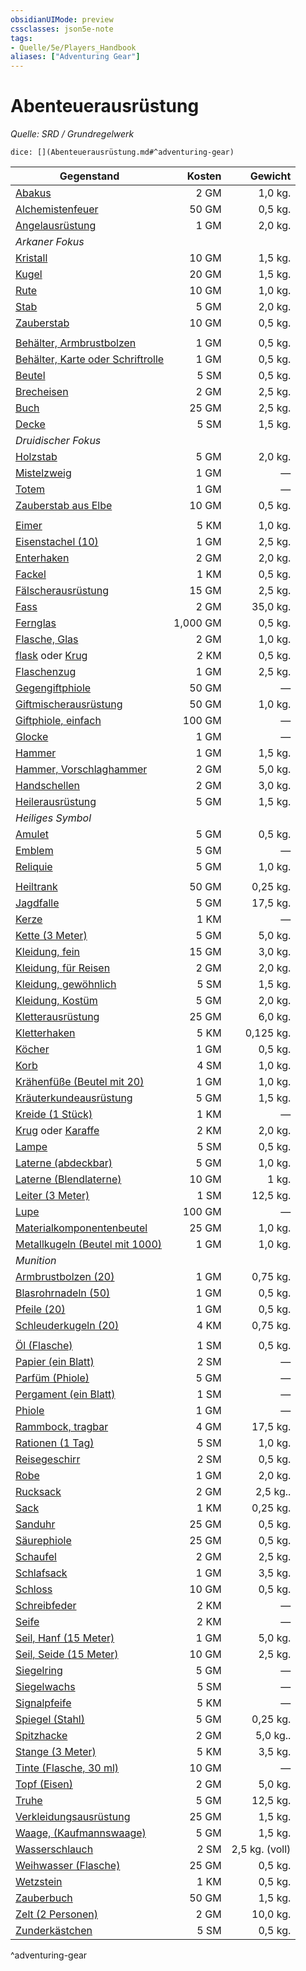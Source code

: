 ```yaml
---
obsidianUIMode: preview
cssclasses: json5e-note
tags:
- Quelle/5e/Players_Handbook
aliases: ["Adventuring Gear"]
---
```

# Abenteuerausrüstung
*Quelle: SRD / Grundregelwerk*

`dice: [](Abenteuerausrüstung.md#^adventuring-gear)`

| Gegenstand                                                                |   Kosten |        Gewicht |
| ------------------------------------------------------------------------- | --------:| --------------:|
| [Abakus](../Gegenstände/Abakus.md)                                                       |     2 GM |        1,0 kg. |
| [Alchemistenfeuer](../Gegenstände/Alchemistenfeuer.md)               |    50 GM |        0,5 kg. |
| [Angelausrüstung](../Gegenstände/Angelausrüstung.md)                                     |     1 GM |        2,0 kg. |
| *Arkaner Fokus*                                                           |          |                |
| [Kristall](../Gegenstände/Kristall.md)                                                   |    10 GM |        1,5 kg. |
| [Kugel](../Gegenstände/Kugel.md)                                                         |    20 GM |        1,5 kg. |
| [Rute](../Gegenstände/Rute.md)                                                           |    10 GM |        1,0 kg. |
| [Stab](../Gegenstände/Stab.md)                                                           |     5 GM |        2,0 kg. |
| [Zauberstab](../Gegenstände/Zauberstab.md)                                               |    10 GM |        0,5 kg. |
|                                                                           |          |                |
| [Behälter, Armbrustbolzen](../Gegenstände/Armbrustbolzenbehälter.md)                     |     1 GM |        0,5 kg. |
| [Behälter, Karte oder Schriftrolle](../Gegenstände/Karten-oder-Schriftrollenbehälter.md) |     1 GM |        0,5 kg. |
| [Beutel](../Gegenstände/Beutel.md)                                                       |     5 SM |        0,5 kg. |
| [Brecheisen](../Gegenstände/Brechstange.md)                                              |     2 GM |        2,5 kg. |
| [Buch](../Gegenstände/Buch.md)                                                           |    25 GM |        2,5 kg. |
| [Decke](../Gegenstände/Decke.md)                                                         |     5 SM |        1,5 kg. |
| *Druidischer Fokus*                                                       |          |                |
| [Holzstab](../Gegenstände/Holzstab.md)                                                   |     5 GM |        2,0 kg. |
| [Mistelzweig](../Gegenstände/Mistelzweig.md)                                             |     1 GM |              — |
| [Totem](../Gegenstände/Totem.md)                                                         |     1 GM |              — |
| [Zauberstab aus Elbe](../Gegenstände/Eibenzauberstab.md)                                 |    10 GM |        0,5 kg. |
|                                                                           |          |                |
| [Eimer](../Gegenstände/Eimer.md)                                                         |     5 KM |        1,0 kg. |
| [Eisenstachel (10)](../Gegenstände/Eisenstacheln-10.md)                                  |     1 GM |        2,5 kg. |
| [Enterhaken](../Gegenstände/Enterhaken.md)                                              |     2 GM |        2,0 kg. |
| [Fackel](../Gegenstände/Fackel.md)                                                        |     1 KM |        0,5 kg. |
| [Fälscherausrüstung](../Gegenstände/Fälscherausrüstung.md)                                    |    15 GM |        2,5 kg. |
| [Fass](../Gegenstände/Fass.md)                                                           |     2 GM |       35,0 kg. |
| [Fernglas](../Gegenstände/Fernglas.md)                                                   | 1,000 GM |        0,5 kg. |
| [Flasche, Glas](Glasflasche.md)                                          |     2 GM |        1,0 kg. |
| [flask](../Gegenstände/flask.md) oder [Krug](Tonkrug.md)                               |     2 KM |        0,5 kg. |
| [Flaschenzug](../Gegenstände/Flaschenzug.md)                                             |     1 GM |        2,5 kg. |
| [Gegengiftphiole](../Gegenstände/Gegengiftphiole.md)                                     |    50 GM |              — |
| [Giftmischerausrüstung](../Gegenstände/Giftmischerwerkzeug.md)                                 |    50 GM |        1,0 kg. |
| [Giftphiole, einfach](../Gegenstände/Giftphiole-einfach.md)                              |   100 GM |              — |
| [Glocke](../Gegenstände/Glocke.md)                                                       |     1 GM |              — |
| [Hammer](../Gegenstände/Hammer.md)                                                       |     1 GM |        1,5 kg. |
| [Hammer, Vorschlaghammer](../Gegenstände/Vorschlaghammer.md)                             |     2 GM |        5,0 kg. |
| [Handschellen](../Gegenstände/Handschellen.md)                                               |     2 GM |        3,0 kg. |
| [Heilerausrüstung](../Gegenstände/Heilerausrüstung.md)                                   |     5 GM |        1,5 kg. |
| *Heiliges Symbol*                                                         |          |                |
| [Amulet](../Gegenstände/Amulett.md)                                                      |     5 GM |        0,5 kg. |
| [Emblem](../Gegenstände/Emblem.md)                                                       |     5 GM |              — |
| [Reliquie](../Gegenstände/Reliquie.md)                                                  |     5 GM |        1,0 kg. |
|                                                                           |          |                |
| [Heiltrank](../Gegenstände/Heiltrank.md)                                         |    50 GM |       0,25 kg. |
| [Jagdfalle](../Gegenstände/Jagdfalle.md)                                              |     5 GM |       17,5 kg. |
| [Kerze](../Gegenstände/Kerze.md)                                                         |     1 KM |              — |
| [Kette (3 Meter)](../Gegenstände/Kette-3-Meter.md)                                       |     5 GM |        5,0 kg. |
| [Kleidung, fein](../Gegenstände/Kleidung-fein.md)                                        |    15 GM |        3,0 kg. |
| [Kleidung, für Reisen](../Gegenstände/Kleidung-für-Reisen.md)                            |     2 GM |        2,0 kg. |
| [Kleidung, gewöhnlich](../Gegenstände/Kleidung-gewöhnlich.md)                            |     5 SM |        1,5 kg. |
| [Kleidung, Kostüm](../Gegenstände/Kleidung-Kostüm.md)                                    |     5 GM |        2,0 kg. |
| [Kletterausrüstung](../Gegenstände/Kletterausrüstung.md)                                      |    25 GM |        6,0 kg. |
| [Kletterhaken](../Gegenstände/Kletterhaken.md)                                           |     5 KM |      0,125 kg. |
| [Köcher](../Gegenstände/Köcher.md)                                                       |     1 GM |        0,5 kg. |
| [Korb](../Gegenstände/Korb.md)                                                           |     4 SM |        1,0 kg. |
| [Krähenfüße (Beutel mit 20)](../Gegenstände/Krähenfüße-Beutel-mit-20.md)                 |     1 GM |        1,0 kg. |
| [Kräuterkundeausrüstung](../Gegenstände/Kräuterkundeausrüstung.md)                                |     5 GM |        1,5 kg. |
| [Kreide (1 Stück)](../Gegenstände/Kreide-1-Stück.md)                                     |     1 KM |              — |
| [Krug](../Gegenstände/jug.md) oder [Karaffe](../Gegenstände/pitcher.md)                                 |     2 KM |        2,0 kg. |
| [Lampe](../Gegenstände/Lampe.md)                                                          |     5 SM |        0,5 kg. |
| [Laterne (abdeckbar)](../Gegenstände/Abgedeckte%20Laterne.md)                                  |     5 GM |        1,0 kg. |
| [Laterne (Blendlaterne)](../Gegenstände/Blendlaterne.md)                                 |    10 GM |          1 kg. |
| [Leiter (3 Meter)](../Gegenstände/Leiter-3-Meter.md)                                     |     1 SM |       12,5 kg. |
| [Lupe](../Gegenstände/magnifying-glass.md)                                               |   100 GM |              — |
| [Materialkomponentenbeutel](../Gegenstände/Materialkomponentenbeutel.md)                 |    25 GM |        1,0 kg. |
| [Metallkugeln (Beutel mit 1000)](../Gegenstände/Metallkugeln-Beutel-mit-1000.md)         |     1 GM |        1,0 kg. |
| *Munition*                                                                |          |                |
| [Armbrustbolzen (20)](../Gegenstände/Armbrustbolzen-20.md)                               |     1 GM |       0,75 kg. |
| [Blasrohrnadeln (50)](../Gegenstände/Blasrohrnadeln-50.md)                               |     1 GM |        0,5 kg. |
| [Pfeile (20)](../Gegenstände/Pfeile-20.md)                                               |     1 GM |        0,5 kg. |
| [Schleuderkugeln (20)](../Gegenstände/sling-bullets-20.md)                               |     4 KM |       0,75 kg. |
|                                                                           |          |                |
| [Öl (Flasche)](../Gegenstände/oil-flask.md)                                              |     1 SM |        0,5 kg. |
| [Papier (ein Blatt)](../Gegenstände/Papier-ein-Blatt.md)                                  |     2 SM |              — |
| [Parfüm (Phiole)](../Gegenstände/perfume-vial.md)                                        |     5 GM |              — |
| [Pergament (ein Blatt)](../Gegenstände/Pergament-ein-Blatt.md)                           |     1 SM |              — |
| [Phiole](../Gegenstände/Phiole.md)                                                         |     1 GM |              — |
| [Rammbock, tragbar](../Gegenstände/portable-ram.md)                                      |     4 GM |       17,5 kg. |
| [Rationen (1 Tag)](../Gegenstände/Tagesration.md)                                        |     5 SM |        1,0 kg. |
| [Reisegeschirr](../Gegenstände/mess-kit.md)                                              |     2 SM |        0,5 kg. |
| [Robe](../Gegenstände/Roben.md)                                                          |     1 GM |        2,0 kg. |
| [Rucksack](../Gegenstände/Rucksack.md)                                                   |     2 GM |       2,5 kg.. |
| [Sack](../Gegenstände/Sack.md)                                                           |     1 KM |       0,25 kg. |
| [Sanduhr](../Gegenstände/Sanduhr.md)                                                   |    25 GM |        0,5 kg. |
| [Säurephiole](../Gegenstände/Säurephiole.md)                                             |    25 GM |        0,5 kg. |
| [Schaufel](../Gegenstände/Schaufel.md)                                                     |     2 GM |        2,5 kg. |
| [Schlafsack](../Gegenstände/Schlafsack.md)                                               |     1 GM |        3,5 kg. |
| [Schloss](../Gegenstände/Schloss.md)                                                        |    10 GM |        0,5 kg. |
| [Schreibfeder](../Gegenstände/ink-pen.md)                                                |     2 KM |              — |
| [Seife](../Gegenstände/Seife.md)                                                          |     2 KM |              — |
| [Seil, Hanf (15 Meter)](../Gegenstände/hempen-rope-50-feet.md)                           |     1 GM |        5,0 kg. |
| [Seil, Seide (15 Meter)](../Gegenstände/silk-rope-50-feet.md)                            |    10 GM |        2,5 kg. |
| [Siegelring](../Gegenstände/signet-ring.md)                                              |     5 GM |              — |
| [Siegelwachs](../Gegenstände/sealing-wax.md)                                             |     5 SM |              — |
| [Signalpfeife](../Gegenstände/signal-whistle.md)                                         |     5 KM |              — |
| [Spiegel (Stahl)](../Gegenstände/steel-mirror.md)                                        |     5 GM |       0,25 kg. |
| [Spitzhacke](../Gegenstände/miners-pick.md)                                              |     2 GM |       5,0 kg.. |
| [Stange (3 Meter)](../Gegenstände/pole-10-foot.md)                                       |     5 KM |        3,5 kg. |
| [Tinte (Flasche, 30 ml)](../Gegenstände/ink-1-ounce-bottle.md)                           |    10 GM |              — |
| [Topf (Eisen)](../Gegenstände/iron-pot.md)                                               |     2 GM |        5,0 kg. |
| [Truhe](../Gegenstände/Truhe.md)                                                         |     5 GM |       12,5 kg. |
| [Verkleidungsausrüstung](../Gegenstände/Verkleidungsausrüstung.md)                       |    25 GM |        1,5 kg. |
| [Waage, (Kaufmannswaage)](../Gegenstände/merchants-scale.md)                             |     5 GM |        1,5 kg. |
| [Wasserschlauch](../Gegenstände/Wasserschlauch.md)                                       |     2 SM | 2,5 kg. (voll) |
| [Weihwasser (Flasche)](../Gegenstände/holy-water-flask.md)                               |    25 GM |        0,5 kg. |
| [Wetzstein](../Gegenstände/Schleifstein.md)                                                 |     1 KM |        0,5 kg. |
| [Zauberbuch](../Gegenstände/Zauberbuch.md)                                               |    50 GM |        1,5 kg. |
| [Zelt (2 Personen)](../Gegenstände/Zwei-Mann-Zelt.md)                                   |     2 GM |       10,0 kg. |
| [Zunderkästchen](../Gegenstände/Zunderkästchen.md)                                            |     5 SM |        0,5 kg. |
^adventuring-gear